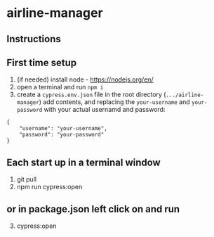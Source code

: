# airline-manager
## Instructions
## First time setup
1. (if needed) install node - https://nodejs.org/en/
2. open a terminal and run `npm i`
3. create a `cypress.env.json` file in the root directory (`.../airline-manager`)
add contents, and replacing the `your-username` and `your-password` with your actual usernamd and password:
```
{
    "username": "your-username",
    "password": "your-password"
}
```
## Each start up in a terminal window
1. git pull
2. npm run cypress:open
## or in package.json left click on and run
3. cypress:open